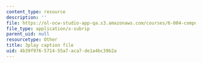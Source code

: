 ```yaml
---
content_type: resource
description: ''
file: https://ol-ocw-studio-app-qa.s3.amazonaws.com/courses/6-004-computation-structures-spring-2017/4b39f976571455a7aca7de1a4bc39b2a_UW9k06c63ts.vtt
file_type: application/x-subrip
parent_uid: null
resourcetype: Other
title: 3play caption file
uid: 4b39f976-5714-55a7-aca7-de1a4bc39b2a
---
```

